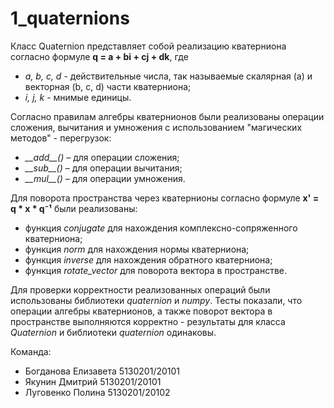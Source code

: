 # 1_quaternions
Класс Quaternion представляет собой реализацию кватерниона согласно формуле **q = a + bi + cj + dk**, где 

* _a, b, c, d_ - действительные числа, так называемые скалярная (a) и векторная (b, c, d) части кватерниона;
* _i, j, k_ - мнимые единицы.

Согласно правилам алгебры кватернионов были реализованы операции сложения, вычитания и умножения с использованием "магических методов" - перегрузок:
* _\_\_add\_\_()_ – для операции сложения;
* _\_\_sub\_\_()_ – для операции вычитания;
* _\_\_mul\_\_()_ – для операции умножения.

Для поворота пространства через кватернионы согласно формуле **x' = q * x * q⁻¹**  были реализованы:

* функция _conjugate_ для нахождения комплексно-сопряженного кватерниона;
* функция _norm_ для нахождения нормы кватерниона;
* функция _inverse_ для нахождения обратного кватерниона;
* функция _rotate_vector_ для поворота вектора в пространстве.

Для проверки корректности реализованных операций были использованы библиотеки _quaternion_ и _numpy_.
Тесты показали, что операции алгебры кватернионов, а также поворот вектора в пространстве выполняются корректно - результаты для класса _Quaternion_ и библиотеки _quaternion_ одинаковы. 


Команда: 
- Богданова Елизавета 5130201/20101 
- Якунин Дмитрий 5130201/20101 
- Луговенко Полина 5130201/20102  
